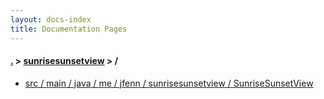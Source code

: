 ```yaml
---
layout: docs-index
title: Documentation Pages
---
```

#### [.](./../index) > [sunrisesunsetview](./index) > **/**

- [src / main / java / me / jfenn / sunrisesunsetview / SunriseSunsetView](src/main/java/me/jfenn/sunrisesunsetview/SunriseSunsetView)
